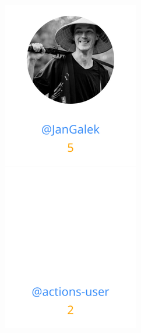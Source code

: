
<div>
<span>
  <a href="https://github.com/JanGalek"><img src="https://raw.githubusercontent.com/phpuef/coverage/refs/heads/contributors-svg/.github/contributors/JanGalek.svg" alt="JanGalek" /></a>
</span>
<span>
  <a href="https://github.com/actions-user"><img src="https://raw.githubusercontent.com/phpuef/coverage/refs/heads/contributors-svg/.github/contributors/actions-user.svg" alt="actions-user" /></a>
</span>
</div>

